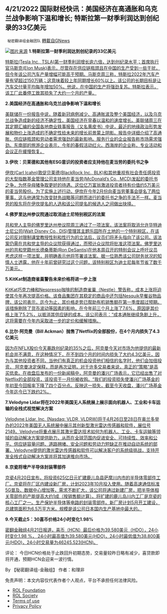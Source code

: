 
## 4/21/2022 国际财经快讯：美国经济在高通胀和乌克兰战争影响下温和增长; 特斯拉第一财季利润达到创纪录的33亿美元
` 秘密翻译组金融团队` [轉載自GNews](https://gnews.org/zh-hans/2385539/)

![](https://assets.gnews.org/wp-content/uploads/2022/04/20220421-1.png)[图片来源](https://news.sky.com/story/cost-of-living-kitkat-maker-nestle-warns-of-further-price-hikes-ahead-to-protect-margins-from-rising-costs-12594842) 
**1.特斯拉第一财季利润达到创纪录的33亿美元**
 
[特斯拉(Tesla Inc., TSLA)第一财季利润增长逾六倍，达到创纪录水平；首席执行官马斯克(Elon Musk)表示，尽管存在供应链瓶颈且在中国的生产受到一些干扰，但今年该公司汽车产量增幅可能高于预期。马斯克周三称，特斯拉2022年汽车产量有望超过150万辆；这意味着较上年同期增长60%以上。该公司的长期目标是让汽车交付量平均每年增加50%。他说，在中国的生产将强劲复苏。特斯拉表示，该工厂此番停工致其损失了大约一个月的产量。](https://cn.wsj.com/articles/%E7%89%B9%E6%96%AF%E6%8B%89%E5%85%AC%E5%B8%83%E5%88%9B%E7%BA%AA%E5%BD%95%E7%9A%84%E8%B4%A2%E5%AD%A3%E5%88%A9%E6%B6%A6-11650498010)
 
**2.美国经济在高通胀和乌克兰战争影响下温和增长**
 
[美联储在一份报告中说，随着新冠病例减少、高通胀波及整个美国经济，以及乌克兰战争造成新的经济不确定性，美国经济在早春以温和的速度增长。美联储周三在其定期汇编的全国各地商业轶事报告（又名黄皮书）中说，最近的地缘政治形势发展和物价上涨造成的不确定性给未来的增长前景蒙上阴影。报告中详细介绍了高通胀、供应链瓶颈和劳动者需求强劲的最新影响。服务行业的企业报告称市场需求强劲。东南部的旅游企业表示，今年的春假活动红火。西海岸的企业称，专业活动和会议正在缓慢恢复。](https://cn.wsj.com/articles/%E7%BE%8E%E5%9B%BD%E7%BB%8F%E6%B5%8E%E5%9C%A8%E9%AB%98%E9%80%9A%E8%83%80-%E4%B9%8C%E5%85%8B%E5%85%B0%E6%88%98%E4%BA%89%E7%9A%84%E6%83%85%E5%86%B5%E4%B8%8B%E6%B8%A9%E5%92%8C%E5%A2%9E%E9%95%BF-11650498309)
 
**3.伊坎：贝莱德和其他有ESG意识的投资者应支持他在麦当劳的委托书之争**
 
[伊坎(Carl Icahn)敦促贝莱德(BlackRock Inc., BLK)和其他重视有社会责任感投资的大型指数基金管理公司支持他在麦当劳(McDonald’s Co., MCD)发起的委托书之争，为怀孕母猪争取更好的待遇。这位亿万富翁激进投资者持有价值约5万美元的麦当劳股份。为了实施上述行动，伊坎在今年2月份向麦当劳董事会提名了两位董事，这与他通常为改变财务战略等问题而进行的委托书之争的手法不一样。麦当劳的股东将在伊坎提名的人选和该公司提名的候选人之间做出抉择。](https://cn.wsj.com/articles/%E4%BC%8A%E5%9D%8E-%E8%B4%9D%E8%8E%B1%E5%BE%B7%E5%92%8C%E5%85%B6%E4%BB%96%E6%9C%89esg%E6%84%8F%E8%AF%86%E7%9A%84%E6%8A%95%E8%B5%84%E8%80%85%E5%BA%94%E6%94%AF%E6%8C%81%E4%BB%96%E5%9C%A8%E9%BA%A6%E5%BD%93%E5%8A%B3%E7%9A%84%E5%A7%94%E6%89%98%E4%B9%A6%E4%B9%8B%E4%BA%89-11650511809)
 
**4.佛罗里达州参议院通过取消迪士尼特别税区的法案**
 
[共和党人主导的佛罗里达州参议院周三通过了一项法案，该法案将取消允许华特迪士尼公司(Walt Disney Co., DIS)管理其主题乐园所在土地的一个特别税区，在该公司反对限制课堂教授性别和性行为的立法后，议员们将矛头指向了该公司。该法案仍需在共和党主导的众议院获得通过，而预计众议院将批准这项法案。佛罗里达州的共和党籍州长德桑蒂斯(Ron DeSantis)在他本周召开的特别会议上呼吁议员考虑这样一项法案，并明确表示他将签署该法案。据一位熟悉该公司财务状况的知情人士透露，他在十年前曾研究过这个问题，该特别税区为迪士尼每年节省了数千万美元。](https://cn.wsj.com/articles/%E4%BD%9B%E7%BD%97%E9%87%8C%E8%BE%BE%E5%B7%9E%E5%8F%82%E8%AE%AE%E9%99%A2%E9%80%9A%E8%BF%87%E5%8F%96%E6%B6%88%E8%BF%AA%E5%A3%AB%E5%B0%BC%E7%89%B9%E5%88%AB%E7%A8%8E%E5%8C%BA%E7%9A%84%E6%B3%95%E6%A1%88-11650498309)
 
**5.KitKat制造商雀巢警告未来价格将进一步上涨**
 
[KitKat巧克力棒和Nespresso咖啡的制造商雀巢（Nestle）警告称，成本上涨将迫使其今年再次提高价格。该食品集团在其稳定的商品中还包括Nesquik早餐谷物品牌，该公司表示，迄今为止，其价格走势已帮助有机销售额在第一季度超过预期。该措施剔除了货币波动等因素的影响，在今年前三个月上涨了7.6%，原因是其价格上涨了5.2%，以抵消其供应链的成本。该公司表示：“成本通胀继续急剧上升，这将需要在今年内采取进一步的定价和缓解措施。](https://news.sky.com/story/cost-of-living-kitkat-maker-nestle-warns-of-further-price-hikes-ahead-to-protect-margins-from-rising-costs-12594842)
 
**6.比尔·阿克曼（Bill Ackman）抛售了Netflix的全部股份，在4个月内损失了4.3亿美元**
 
[因为在NFLX股价今天暴跌创纪录的35%之后，阿克曼今天对市场为他提供的最新机会并不满意，在这种情况下，在不到四个月的时间内损失了大约4.3亿美元，因为与其他投资者不同，当他们有真正的机会投资他们相信的名字时，他们会加倍投资， 阿克曼决定保释，而是再次证明，对于许多交易者来说，真正的“策略”是高买低卖。在收盘后发布的一份新闻稿中，阿克曼的潘兴广场表示，它已经出售了对Netflix的全部投资，该投资于一月份被收购。“我们的投资损失使潘兴广场基金的年初至今回报率下降了四个百分点。反映这一损失，截至今天收盘，潘兴广场基金今年迄今已下跌约2%。](https://www.zerohedge.com/markets/bill-ackman-dumps-entire-netflix-stake-loses-430-million-4-months)
 
**7.Velodyne Lidar将在2022年美国无人系统展上展示面向机器人、工业和卡车运输的全栈式视觉解决方案**
 
[Velodyne Lidar, Inc. (Nasdaq: VLDR, VLDRW)将于4月26日至28日在奥兰多举办的2022年美国无人系统展中展示其创新型激光雷达传感器和软件，展位号2149。Velodyne将重点展示其激光雷达技术如何为机器人、工业、卡车运输等领域的自动解决方案提供助力，从而在全球范围内促进安全、可持续性、效率和公平。供应链容量问题、道路拥堵、安全问题和劳动力短缺正在推动自动系统的部署。Velodyne提供的激光雷达传感器和软件可以解决客户的系统级挑战，支持开发全栈式自动解决方案并将其加速推向市场。](http://www.businesswirechina.com/zh/news/50289.html)
 
**8.京瓷将增产半导体封装零部件**
 
[京瓷4月20日宣布，将投资625亿日元扩建鹿儿岛县萨摩川内市的半导体零部件工厂。京瓷将在厂区内建设新厂房，计划2023年10月投入使用。随着高速通信标准5G普及、数据中心增加等，需求不断扩大，该公司将通过新建厂房，把半导体相关零部件的产能提高大约1成（按销售额计算）。将扩建的鹿儿岛川内工厂是京瓷的核心工厂之一。生产保护半导体等电路的封装零部件。新厂房计划5月开工建设，总建筑面积为6.5万平方米。规模是该公司日本国内生产基地中最大的。](https://cn.nikkei.com/industry/itelectric-appliance/48331-2022-04-21-12-58-26.html)
 
**9.今天截止5：30喜币价格24小时变化1.98%**
 
[密翻金融组4月21日报道，喜币（HCN）最后价格为39.580美元（HDO），24小时变化1.98 %， 24小时最高值为39.580美元(HDO)，24小时最低值为38.800美元(HDO)，24小时交易量为46245.523(HCN)。](https://himalaya.exchange/trading?coinpair=HCN/HDO)
 
评论： 今日HCN价格处于止跌回升初期态势，交易量较昨日略有减少，喜贷款即将开通，预期HCN会迎来一波行情。
 
By 【秘密翻译组-金融组】
作者：和理非

免责声明：本文内容仅代表作者个人观点，平台不承担任何法律风险。
  
- [ROL Foundation](https://rolfoundation.org/)
- [ROL Society](https://rolsociety.org/)
- [Terms of use](https://gnews.org/terms-of-use-3/)
- [Privacy Policy](https://gnews.org/privacy-policy/)
